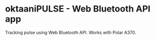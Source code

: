 # oktaaniPULSE - Web Bluetooth API app

Tracking pulse using Web Bluetooth API. Works with Polar A370.
